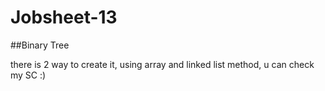 # Jobsheet-13
##Binary Tree

there is 2 way to create it, using array and linked list method, u can check my SC :)

